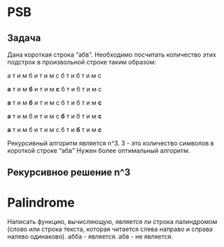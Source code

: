 # PSB
## Задача
Дана короткая строка “абв”. Необходимо посчитать количество этих подстрок в произвольной строке таким образом:

а т и м б и т и м с б т и б т и м с

**a** т и м **б** и т и м **с** б т и б т и м с

**a** т и м **б** и т и м с б т и б т и м **с**

**a** т и м б и т и м с **б** т и б т и м **с**

**a** т и м б и т и м с б т и **б** т и м **с**

Рекурсивный алгоритм является n^3. 3 - это количество символов в короткой строке “абв”
Нужен более оптимальный алгоритм.

## Рекурсивное решение n^3

# Palindrome
Написать функцию, вычисляющую, является ли строка палиндромом (слово или строка текста, которая читается слева направо и справа налево одинаково).
абба - является.
абв - не является.
